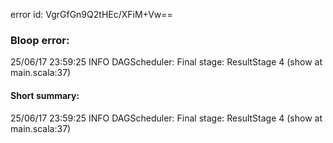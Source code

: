 error id: VgrGfGn9Q2tHEc/XFiM+Vw==
### Bloop error:

25/06/17 23:59:25 INFO DAGScheduler: Final stage: ResultStage 4 (show at main.scala:37)
#### Short summary: 

25/06/17 23:59:25 INFO DAGScheduler: Final stage: ResultStage 4 (show at main.scala:37)